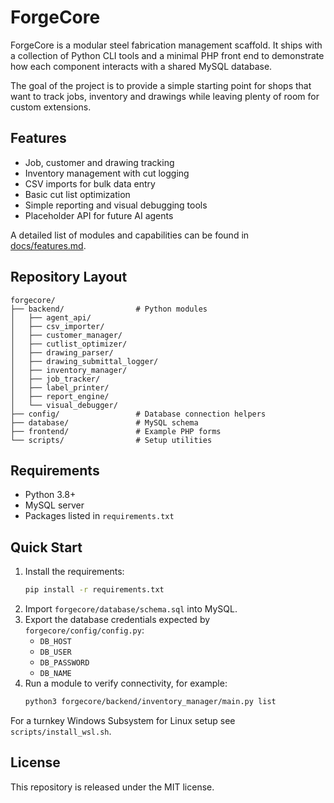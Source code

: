 # ForgeCore

ForgeCore is a modular steel fabrication management scaffold. It ships with a collection of Python CLI tools and a minimal PHP front end to demonstrate how each component interacts with a shared MySQL database.

The goal of the project is to provide a simple starting point for shops that want to track jobs, inventory and drawings while leaving plenty of room for custom extensions.

## Features
- Job, customer and drawing tracking
- Inventory management with cut logging
- CSV imports for bulk data entry
- Basic cut list optimization
- Simple reporting and visual debugging tools
- Placeholder API for future AI agents

A detailed list of modules and capabilities can be found in [docs/features.md](docs/features.md).

## Repository Layout
```text
forgecore/
├── backend/                # Python modules
│   ├── agent_api/
│   ├── csv_importer/
│   ├── customer_manager/
│   ├── cutlist_optimizer/
│   ├── drawing_parser/
│   ├── drawing_submittal_logger/
│   ├── inventory_manager/
│   ├── job_tracker/
│   ├── label_printer/
│   ├── report_engine/
│   └── visual_debugger/
├── config/                 # Database connection helpers
├── database/               # MySQL schema
├── frontend/               # Example PHP forms
└── scripts/                # Setup utilities
```

## Requirements
- Python 3.8+
- MySQL server
- Packages listed in `requirements.txt`

## Quick Start
1. Install the requirements:
   ```bash
   pip install -r requirements.txt
   ```
2. Import `forgecore/database/schema.sql` into MySQL.
3. Export the database credentials expected by `forgecore/config/config.py`:
   - `DB_HOST`
   - `DB_USER`
   - `DB_PASSWORD`
   - `DB_NAME`
4. Run a module to verify connectivity, for example:
   ```bash
   python3 forgecore/backend/inventory_manager/main.py list
   ```

For a turnkey Windows Subsystem for Linux setup see `scripts/install_wsl.sh`.

## License
This repository is released under the MIT license.
